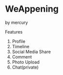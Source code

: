 # WeAppening
by mercury



Features
1. Profile
2. Timeline
3. Social Media Share
4. Comment
5. Photo Upload
6. Chat(private)
